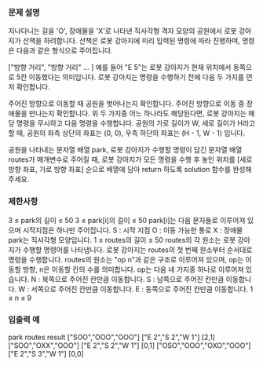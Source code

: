 ### 문제 설명
지나다니는 길을 'O', 장애물을 'X'로 나타낸 직사각형 격자 모양의 공원에서 로봇 강아지가 산책을 하려합니다. 산책은 로봇 강아지에 미리 입력된 명령에 따라 진행하며, 명령은 다음과 같은 형식으로 주어집니다.

["방향 거리", "방향 거리" … ]
예를 들어 "E 5"는 로봇 강아지가 현재 위치에서 동쪽으로 5칸 이동했다는 의미입니다. 로봇 강아지는 명령을 수행하기 전에 다음 두 가지를 먼저 확인합니다.

주어진 방향으로 이동할 때 공원을 벗어나는지 확인합니다.
주어진 방향으로 이동 중 장애물을 만나는지 확인합니다.
위 두 가지중 어느 하나라도 해당된다면, 로봇 강아지는 해당 명령을 무시하고 다음 명령을 수행합니다.
공원의 가로 길이가 W, 세로 길이가 H라고 할 때, 공원의 좌측 상단의 좌표는 (0, 0), 우측 하단의 좌표는 (H - 1, W - 1) 입니다.

공원을 나타내는 문자열 배열 park, 로봇 강아지가 수행할 명령이 담긴 문자열 배열 routes가 매개변수로 주어질 때, 로봇 강아지가 모든 명령을 수행 후 놓인 위치를 [세로 방향 좌표, 가로 방향 좌표] 순으로 배열에 담아 return 하도록 solution 함수를 완성해주세요.

### 제한사항

3 ≤ park의 길이 ≤ 50
3 ≤ park[i]의 길이 ≤ 50
park[i]는 다음 문자들로 이루어져 있으며 시작지점은 하나만 주어집니다.
S : 시작 지점
O : 이동 가능한 통로
X : 장애물
park는 직사각형 모양입니다.
1 ≤ routes의 길이 ≤ 50
routes의 각 원소는 로봇 강아지가 수행할 명령어를 나타냅니다.
로봇 강아지는 routes의 첫 번째 원소부터 순서대로 명령을 수행합니다.
routes의 원소는 "op n"과 같은 구조로 이루어져 있으며, op는 이동할 방향, n은 이동할 칸의 수를 의미합니다.
op는 다음 네 가지중 하나로 이루어져 있습니다.
N : 북쪽으로 주어진 칸만큼 이동합니다.
S : 남쪽으로 주어진 칸만큼 이동합니다.
W : 서쪽으로 주어진 칸만큼 이동합니다.
E : 동쪽으로 주어진 칸만큼 이동합니다.
1 ≤ n ≤ 9

### 입출력 예
park	routes	result
["SOO","OOO","OOO"]	["E 2","S 2","W 1"]	[2,1]
["SOO","OXX","OOO"]	["E 2","S 2","W 1"]	[0,1]
["OSO","OOO","OXO","OOO"]	["E 2","S 3","W 1"]	[0,0]